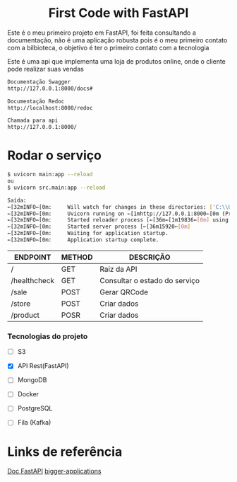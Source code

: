 <h1 align="center">First Code with FastAPI</h1>

<p>Este é o meu primeiro projeto em FastAPI, foi feita consultando a documentação, 
não é uma aplicação robusta pois é o meu primeiro contato com a bilbioteca, o objetivo 
é ter o primeiro contato com a tecnologia</p>

<p>Este é uma api que implementa uma loja de produtos online, onde o cliente pode 
realizar suas vendas</p>

```bash
Documentação Swagger
http://127.0.0.1:8000/docs#
```

```bash
Documentação Redoc
http://localhost:8000/redoc
```

```bash
Chamada para api
http://127.0.0.1:8000/
```

# Rodar o serviço
```bash
$ uvicorn main:app --reload
ou
$ uvicorn src.main:app --reload

Saída:
←[32mINFO←[0m:     Will watch for changes in these directories: ['C:\\Users\\User\\PycharmProjects\\fastApi']
←[32mINFO←[0m:     Uvicorn running on ←[1mhttp://127.0.0.1:8000←[0m (Press CTRL+C to quit)
←[32mINFO←[0m:     Started reloader process [←[36m←[1m19836←[0m] using ←[36m←[1mStatReload←[0m
←[32mINFO←[0m:     Started server process [←[36m15920←[0m]
←[32mINFO←[0m:     Waiting for application startup.
←[32mINFO←[0m:     Application startup complete.
```

|ENDPOINT|METHOD|DESCRIÇÃO|
|---|---|---|
|/|GET|Raiz da API|
|/healthcheck|GET|Consultar o estado do serviço|
|/sale|POST|Gerar QRCode|
|/store|POST|Criar dados|
|/product|POSR|Criar dados|

### Tecnologias do projeto
- [ ] S3
- [x] API Rest(FastAPI)
- [ ] MongoDB
- [ ] Docker
- [ ] PostgreSQL
- [ ] Fila (Kafka)


# Links de referência
[Doc FastAPI](https://fastapi.tiangolo.com/)
[bigger-applications](https://fastapi.tiangolo.com/tutorial/bigger-applications/)